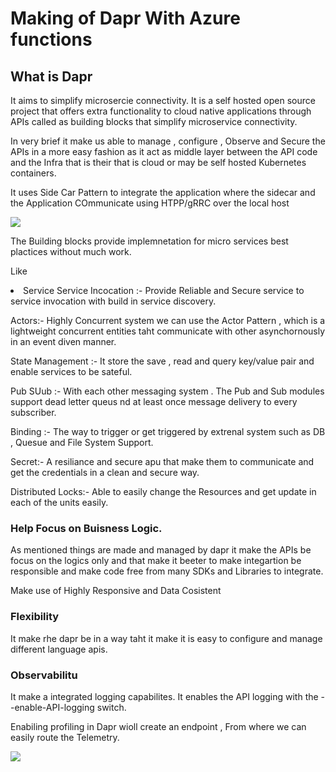 # Making of Dapr With Azure functions

## What is Dapr
<p>It aims to simplify microsercie connectivity.
It is a self hosted open source project that offers extra functionality to cloud native applications through APIs called as building blocks that simplify microservice connectivity.

In very brief it make us able to manage , configure , Observe and Secure the APIs in a more easy fashion as it act as middle layer between the API code and the Infra that is their that is cloud or may be self hosted Kubernetes containers.

It uses Side Car Pattern to integrate the application where the sidecar and the Application COmmunicate using HTPP/gRRC over the local host 
</p>
<img src="https://miro.medium.com/v2/resize:fit:720/format:webp/1*BhaMxzQb6KnsgZnr8POGoA.png"/>

<p>
The Building blocks provide implemnetation for micro services best plactices without much work.

Like

<li>Service Service Incocation :- Provide Reliable and Secure service to service invocation with build in service discovery.

Actors:- Highly Concurrent system we can use the Actor Pattern , which is a lightweight concurrent entities taht communicate with other asynchornously in an event diven manner.

State Management :- It store the save , read and query key/value pair and enable services to be sateful.

Pub SUub :- With each other messaging system . The Pub and Sub modules support dead letter queus nd at least once message delivery to every subscriber.

Binding :- The way to trigger or get triggered by extrenal system such as DB , Quesue and File System Support.

Secret:- A resiliance and secure apu that make them to communicate and get the credentials in a clean and secure way.

Distributed Locks:- Able to easily change the Resources and get update in each of the units easily.</li>

</p>

### Help Focus on Buisness Logic.

<p>As mentioned things are made and managed by dapr it make the APIs be focus on the logics only and that make it beeter to make integartion be responsible and make code free from many SDKs and Libraries to integrate.

Make use of Highly Responsive and Data Cosistent
</p>

### Flexibility 

<p>It make rhe dapr be in a way taht it make it is easy to configure and manage different language apis.</p>

### Observabilitu
<p>It make a integrated logging capabilites.
It enables the API logging with the --enable-API-logging switch.

Enabiling profiling in Dapr wioll create an endpoint , From where we can easily route the Telemetry. </p>

<img src="https://miro.medium.com/v2/resize:fit:640/format:webp/1*vCKJ69hYs0IPfAfhuUJl9A.png"/>